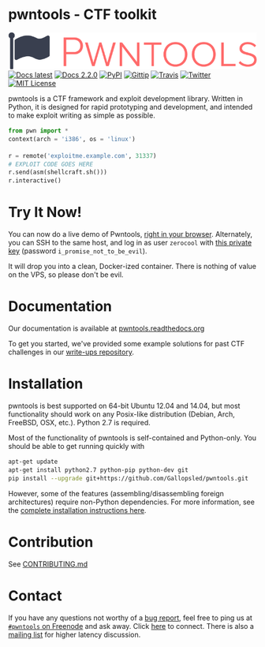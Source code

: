 # pwntools - CTF toolkit
![pwntools logo](docs/source/logo.png?raw=true)
[![Docs latest](https://readthedocs.org/projects/pwntools/badge/?version=latest)](https://pwntools.readthedocs.org/)
[![Docs 2.2.0](https://readthedocs.org/projects/pwntools/badge/?version=2.2.0)](https://pwntools.readthedocs.org/en/2.2.0)
[![PyPI](https://img.shields.io/pypi/v/pwntools.svg?style=flat)](https://pypi.python.org/pypi/pwntools/)
[![Gittip](https://img.shields.io/gittip/gallopsled.svg?style=flat)](https://www.gittip.com/gallopsled/)
[![Travis](https://travis-ci.org/Gallopsled/pwntools.svg?branch=master)](https://travis-ci.org/pwntools/pwntools)
[![Twitter](https://img.shields.io/badge/twitter-Gallopsled-4099FF.svg?style=flat)](https://twitter.com/Gallopsled)
[![MIT License](https://img.shields.io/badge/license-MIT-blue.svg?style=flat)](http://choosealicense.com/licenses/mit/)

pwntools is a CTF framework and exploit development library. Written in Python, it is designed for rapid prototyping and development, and intended to make exploit writing as simple as possible.

```python
from pwn import *
context(arch = 'i386', os = 'linux')

r = remote('exploitme.example.com', 31337)
# EXPLOIT CODE GOES HERE
r.send(asm(shellcraft.sh()))
r.interactive()
```

# Try It Now!

You can now do a live demo of Pwntools, [right in your browser](http://demo.pwntools.com).  Alternately, you can SSH to the same host, and log in as user `zerocool` with [this private key][key] (password `i_promise_not_to_be_evil`).

It will drop you into a clean, Docker-ized container.  There is nothing of value on the VPS, so please don't be evil.

[key]: https://gist.githubusercontent.com/zachriggle/efa2e0080ae6de2e8344/raw/4b503e9db54f009d97477d03d4ba5678471f8ff0/id_rsa

# Documentation
Our documentation is available at [pwntools.readthedocs.org](https://pwntools.readthedocs.org/)

To get you started, we've provided some example solutions for past CTF challenges in our [write-ups repository](https://github.com/pwntools/examples).

# Installation

pwntools is best supported on 64-bit Ubuntu 12.04 and 14.04, but most functionality should work on any Posix-like distribution (Debian, Arch, FreeBSD, OSX, etc.).  Python 2.7 is required.

Most of the functionality of pwntools is self-contained and Python-only.  You should be able to get running quickly with

```sh
apt-get update
apt-get install python2.7 python-pip python-dev git
pip install --upgrade git+https://github.com/Gallopsled/pwntools.git
```

However, some of the features (assembling/disassembling foreign architectures) require non-Python dependencies.  For more information, see the [complete installation instructions here](https://pwntools.readthedocs.org/install.html).


# Contribution

See [CONTRIBUTING.md](CONTRIBUTING.md)

# Contact
If you have any questions not worthy of a [bug report](https://github.com/Gallopsled/pwntools/issues), feel free to ping us
at [`#pwntools` on Freenode](irc://irc.freenode.net/pwntools) and ask away.
Click [here](https://kiwiirc.com/client/irc.freenode.net/pwntools) to connect.
There is also a [mailing list](https://groups.google.com/forum/#!forum/pwntools-users) for higher latency discussion.
